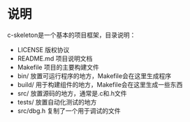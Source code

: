 # 说明

c-skeleton是一个基本的项目框架，目录说明：

- LICENSE 版权协议
- README.md 项目说明文档
- Makefile 项目的主要构建文件
- bin/ 放置可运行程序的地方，Makefile会在这里生成程序
- build/ 用于构建组件的地方，Makefile会在这里生成一些东西
- src/ 放置源码的地方，通常是.c和.h文件
- tests/ 放置自动化测试的地方
- src/dbg.h 复制了一个用于调试的文件
